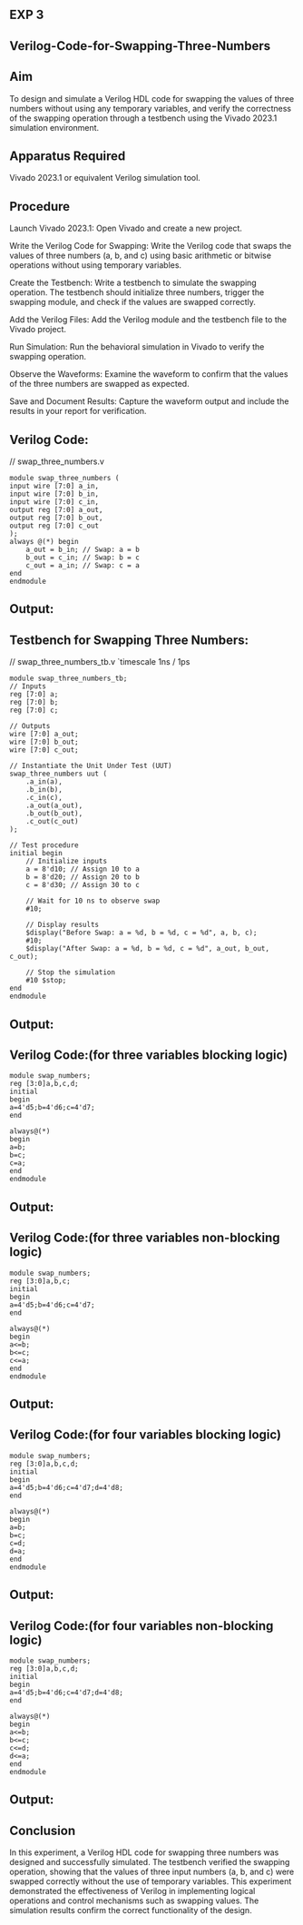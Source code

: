 ## EXP 3
## Verilog-Code-for-Swapping-Three-Numbers
## Aim
To design and simulate a Verilog HDL code for swapping the values of three numbers without using any temporary variables, and verify the correctness of the swapping operation through a testbench using the Vivado 2023.1 simulation environment.

## Apparatus Required
Vivado 2023.1 or equivalent Verilog simulation tool.

## Procedure
Launch Vivado 2023.1:
Open Vivado and create a new project.

Write the Verilog Code for Swapping:
Write the Verilog code that swaps the values of three numbers (a, b, and c) using basic arithmetic or bitwise operations without using temporary variables.

Create the Testbench:
Write a testbench to simulate the swapping operation. The testbench should initialize three numbers, trigger the swapping module, and check if the values are swapped correctly.

Add the Verilog Files:
Add the Verilog module and the testbench file to the Vivado project.

Run Simulation:
Run the behavioral simulation in Vivado to verify the swapping operation.

Observe the Waveforms:
Examine the waveform to confirm that the values of the three numbers are swapped as expected.

Save and Document Results:
Capture the waveform output and include the results in your report for verification.

## Verilog Code:
// swap_three_numbers.v

    module swap_three_numbers (
    input wire [7:0] a_in,
    input wire [7:0] b_in,
    input wire [7:0] c_in,
    output reg [7:0] a_out,
    output reg [7:0] b_out,
    output reg [7:0] c_out
    );
    always @(*) begin
        a_out = b_in; // Swap: a = b
        b_out = c_in; // Swap: b = c
        c_out = a_in; // Swap: c = a
    end
    endmodule

## Output:

## Testbench for Swapping Three Numbers:

// swap_three_numbers_tb.v
`timescale 1ns / 1ps

    module swap_three_numbers_tb;
    // Inputs
    reg [7:0] a;
    reg [7:0] b;
    reg [7:0] c;

    // Outputs
    wire [7:0] a_out;
    wire [7:0] b_out;
    wire [7:0] c_out;

    // Instantiate the Unit Under Test (UUT)
    swap_three_numbers uut (
        .a_in(a),
        .b_in(b),
        .c_in(c),
        .a_out(a_out),
        .b_out(b_out),
        .c_out(c_out)
    );

    // Test procedure
    initial begin
        // Initialize inputs
        a = 8'd10; // Assign 10 to a
        b = 8'd20; // Assign 20 to b
        c = 8'd30; // Assign 30 to c

        // Wait for 10 ns to observe swap
        #10;

        // Display results
        $display("Before Swap: a = %d, b = %d, c = %d", a, b, c);
        #10;
        $display("After Swap: a = %d, b = %d, c = %d", a_out, b_out, c_out);
        
        // Stop the simulation
        #10 $stop;
    end
    endmodule

## Output:

## Verilog Code:(for three variables blocking logic)

    module swap_numbers;
    reg [3:0]a,b,c,d;
    initial 
    begin 
    a=4'd5;b=4'd6;c=4'd7;
    end
    
    always@(*)
    begin 
    a=b;
    b=c;
    c=a;
    end
    endmodule

## Output:


## Verilog Code:(for three variables non-blocking logic)

    module swap_numbers;
    reg [3:0]a,b,c;
    initial 
    begin 
    a=4'd5;b=4'd6;c=4'd7;
    end
    
    always@(*)
    begin 
    a<=b;
    b<=c;
    c<=a;
    end
    endmodule

## Output:  

## Verilog Code:(for four variables blocking logic)

    module swap_numbers;
    reg [3:0]a,b,c,d;
    initial 
    begin 
    a=4'd5;b=4'd6;c=4'd7;d=4'd8;
    end
    
    always@(*)
    begin 
    a=b;
    b=c;
    c=d;
    d=a;
    end
    endmodule

## Output:


## Verilog Code:(for four variables non-blocking logic)

    module swap_numbers;
    reg [3:0]a,b,c,d;
    initial 
    begin 
    a=4'd5;b=4'd6;c=4'd7;d=4'd8;
    end
    
    always@(*)
    begin
    a<=b;
    b<=c;
    c<=d;
    d<=a;
    end
    endmodule

## Output: 

## Conclusion
In this experiment, a Verilog HDL code for swapping three numbers was designed and successfully simulated. The testbench verified the swapping operation, showing that the values of three input numbers (a, b, and c) were swapped correctly without the use of temporary variables. This experiment demonstrated the effectiveness of Verilog in implementing logical operations and control mechanisms such as swapping values. The simulation results confirm the correct functionality of the design.
